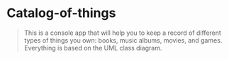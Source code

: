 # Catalog-of-things
> This is a console app that will help you to keep a record of different types of things you own: books, music albums, movies, and games. Everything is based on the UML class diagram.


